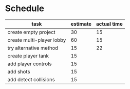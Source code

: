 # Schedule

task | estimate | actual time
-----|----------|------------
create empty project | 30 | 15
create multi-player lobby | 60 | 15
try alternative method | 15 | 22
create player tank | 15 |
add player controls | 15 |
add shots | 15 |
add detect collisions | 15 |
